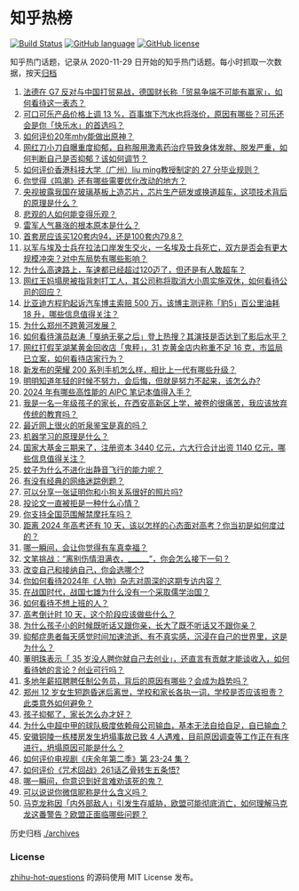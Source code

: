 # 知乎热榜
[![Build Status](https://github.com/ToWeLong/zhihu-hot-questions/workflows/CI/badge.svg)](https://github.com/ToWeLong/zhihu-hot-questions/actions)
[![GitHub language](https://img.shields.io/badge/language-golang-orange.svg)](https://golang.org/)
[![GitHub license](https://img.shields.io/github/license/ToWeLong/zhihu-hot-questions)](https://github.com/ToWeLong/zhihu-hot-questions/blob/main/LICENSE)

知乎热门话题，记录从 2020-11-29 日开始的知乎热门话题。每小时抓取一次数据，按天[归档](./archives)

<!-- BEGIN -->

1. [法德在 G7 反对与中国打贸易战，德国财长称「贸易争端不可能有赢家」，如何看待这一表态？](https://www.zhihu.com/question/657298689)
1. [可口可乐产品价格上调 13 %，百事旗下汽水也将涨价，原因有哪些？可乐还会是你「快乐水」的首选吗？](https://www.zhihu.com/question/657326331)
1. [如何评价20年mhy能做出原神？](https://www.zhihu.com/question/657215711)
1. [网红刀小刀自曝重度抑郁，自称服用激素药治疗导致身体发胖、脱发严重，如何判断自己是否抑郁？该如何调节？](https://www.zhihu.com/question/657300087)
1. [如何评价香港科技大学（广州）liu ming教授制定的 27 分毕业规则？](https://www.zhihu.com/question/652503025)
1. [你觉得《鸣潮》还有哪些需要优化改动的地方？](https://www.zhihu.com/question/657036684)
1. [央视披露我国在玻璃基板上造芯片，芯片生产研发或换道超车，这项技术背后的原理是什么？](https://www.zhihu.com/question/654523990)
1. [悲观的人如何能变得乐观？](https://www.zhihu.com/question/266034365)
1. [雷军人气暴涨的根本原本是什么？](https://www.zhihu.com/question/654156953)
1. [首套房应该买120套内94，还是100套内79.8？](https://www.zhihu.com/question/654775394)
1. [以军与埃及士兵在拉法口岸发生交火，一名埃及士兵死亡，双方是否会有更大规模冲突？对中东局势有哪些影响？](https://www.zhihu.com/question/657364933)
1. [为什么高速路上，车速都已经超过120迈了，但还是有人敢超车？](https://www.zhihu.com/question/656750858)
1. [网红王妈塌房被指背刺打工人，其公司称将取消大小周实施双休，如何看待公司的回应？](https://www.zhihu.com/question/657306912)
1. [比亚迪方程豹起诉汽车博主索赔 500 万，该博主测评称「豹5」百公里油耗 18 升，哪些信息值得关注？](https://www.zhihu.com/question/657119552)
1. [为什么郑州不跨黄河发展？](https://www.zhihu.com/question/49890632)
1. [如何看待演员赵涛「戛纳无冕之后」登上热搜？其演技是否达到了影后水平？](https://www.zhihu.com/question/657236350)
1. [网红打假芜湖某黄金回收店「鬼秤」，31 克黄金店内称重不足 16 克，市监局已立案，如何看待店家行为？](https://www.zhihu.com/question/657222814)
1. [新发布的荣耀 200 系列手机怎么样，相比上一代有哪些升级？](https://www.zhihu.com/question/657340248)
1. [明明知道年轻的时候不努力，会后悔，但就是努力不起来，该怎么办?](https://www.zhihu.com/question/654660683)
1. [2024 年有哪些高性能的 AIPC 笔记本值得入手？](https://www.zhihu.com/question/656603571)
1. [我是一名一年级孩子的家长，在西安高新区上学，被卷的很痛苦，我应该放弃传统的教育吗？](https://www.zhihu.com/question/653332464)
1. [最近网上很火的听泉鉴宝是真的吗？](https://www.zhihu.com/question/639476561)
1. [机器学习的原理是什么？](https://www.zhihu.com/question/386425879)
1. [国家大基金三期来了，注册资本 3440 亿元，六大行合计出资 1140 亿元，哪些信息值得关注？](https://www.zhihu.com/question/657336632)
1. [蚊子为什么不进化出静音飞行的能力呢？](https://www.zhihu.com/question/656956593)
1. [有没有经典的网络迷踪例题？](https://www.zhihu.com/question/657030185)
1. [可以分享一张证明你和小狗关系很好的照片吗?](https://www.zhihu.com/question/651129575)
1. [投论文一直被拒是一种什么心情？](https://www.zhihu.com/question/573163458)
1. [你支持全国范围解禁摩托车吗？](https://www.zhihu.com/question/657109253)
1. [距离 2024 年高考还有 10 天，该以怎样的心态面对高考？你当初是如何度过的？](https://www.zhihu.com/question/657318397)
1. [哪一瞬间，会让你觉得有车真幸福？](https://www.zhihu.com/question/656635682)
1. [文笔挑战：“离别伤情泪满衣，______”，你会怎么接下一句？](https://www.zhihu.com/question/657276976)
1. [改变自己和接纳自己，你会选哪个?](https://www.zhihu.com/question/653440505)
1. [你如何看待2024年《人物》杂志对周深的这期专访内容？](https://www.zhihu.com/question/657137599)
1. [在战国时代，战国七雄为什么没有一个采取儒学治国？](https://www.zhihu.com/question/657160091)
1. [如何看待不想上班的人？](https://www.zhihu.com/question/493352396)
1. [高考倒计时 10 天，这个阶段应该做些什么？](https://www.zhihu.com/question/657318247)
1. [为什么孩子小的时候既听话又跟你亲，长大了既不听话又不跟你亲？](https://www.zhihu.com/question/657143728)
1. [抑郁症患者每天感觉时间加速流逝、有不真实感，沉浸在自己的世界里，这是为什么？](https://www.zhihu.com/question/656784144)
1. [董明珠表示「 35 岁没人聘你就自己去创业」，还直言有贡献才能谈收入，如何看待她的言论？创业可行吗？](https://www.zhihu.com/question/657335522)
1. [多地年薪招聘聘任制公务员，背后的原因有哪些？会成为趋势吗？](https://www.zhihu.com/question/657213251)
1. [郑州 12 岁女生短跑昏迷后离世，学校和家长各执一词，学校是否应该担责？此类意外如何避免？](https://www.zhihu.com/question/657004114)
1. [孩子抑郁了，家长怎么办才好？](https://www.zhihu.com/question/650979214)
1. [为什么中超中甲的球队极度依赖母公司输血，基本无法自给自足，自已输血？](https://www.zhihu.com/question/657264796)
1. [安徽铜陵一栋楼房发生坍塌事故已致 4 人遇难，目前原因调查等工作正在有序进行，坍塌原因可能是什么？](https://www.zhihu.com/question/657335686)
1. [如何评价电视剧《庆余年第二季》第 23-24 集？](https://www.zhihu.com/question/657357738)
1. [如何评价《咒术回战》261话乙骨转生五条悟?](https://www.zhihu.com/question/656907312)
1. [哪一瞬间，你意识到好言难劝该死的鬼？](https://www.zhihu.com/question/652415549)
1. [可以说说你微信昵称是什么含义吗？](https://www.zhihu.com/question/654809810)
1. [马克龙称因「内外部敌人」引发生存威胁，欧盟可能彻底消亡，如何理解马克龙这番警告？欧盟正面临哪些问题？](https://www.zhihu.com/question/657305708)

<!-- END -->

历史归档 [./archives](./archives)


### License
[zhihu-hot-questions](https://github.com/towelong/zhihu-hot-questions) 的源码使用 MIT License 发布。